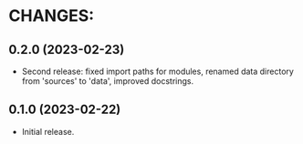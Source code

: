# CHANGES:

## 0.2.0 (2023-02-23)
- Second release: fixed import paths for modules, renamed data directory from 'sources' to 'data', improved docstrings.


## 0.1.0 (2023-02-22)
- Initial release.
